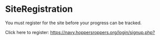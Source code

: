 # SiteRegistration
You must register for the site before your progress can be tracked.

Click here to register: <https://navy.hoppersroppers.org/login/signup.php?> 